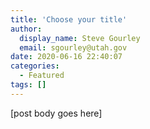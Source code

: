 ```yaml
---
title: 'Choose your title'
author:
  display_name: Steve Gourley
  email: sgourley@utah.gov
date: 2020-06-16 22:40:07
categories:
  - Featured
tags: []
---
```


[post body goes here]
